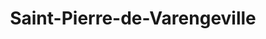 ---
title: Saint-Pierre-de-Varengeville
url: /saint-pierre-de-varengeville/
latitude: 49.499
longitude: 0.929
---